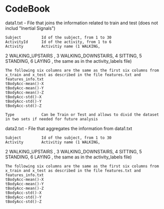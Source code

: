 CodeBook
========

data1.txt - File that joins the information related to train and test (does not includ "Inertial Signals")

	Subject			Id of the subject, from 1 to 30
	ActivityId		Id of the activity, from 1 to 6
	Activity		Activitiy name (1 WALKING, 
2 WALKING_UPSTAIRS
, 3 WALKING_DOWNSTAIRS, 
4 SITTING, 
5 STANDING, 
6 LAYING
, the same as in the activity_labels file)
	
	The following six columns are the same as the first six columns from x_train and x_test as described in the file features.txt and features_info.txt
	tBodyAcc-mean()-X
	tBodyAcc-mean()-Y
	tBodyAcc-mean()-Z
	tBodyAcc-std()-X
	tBodyAcc-std()-Y
	tBodyAcc-std()-Z

	Type			Can be Train or Test and allows to divid the dataset in two sets if needed for future analysis

data2.txt - File that aggregates the information from data1.txt

	Subject			Id of the subject, from 1 to 30
	Activity		Activitiy name (1 WALKING, 
2 WALKING_UPSTAIRS
, 3 WALKING_DOWNSTAIRS, 
4 SITTING, 
5 STANDING, 
6 LAYING
, the same as in the activity_labels file)

	The following six columns are the same as the first six columns from x_train and x_test as described in the file features.txt and features_info.txt
	tBodyAcc-mean()-X
	tBodyAcc-mean()-Y
	tBodyAcc-mean()-Z
	tBodyAcc-std()-X
	tBodyAcc-std()-Y
	tBodyAcc-std()-Z
